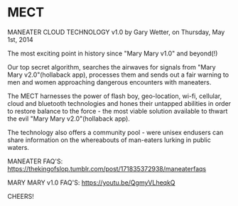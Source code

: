 # MECT
MANEATER CLOUD TECHNOLOGY v1.0 by Gary Wetter, on Thursday, May 1st, 2014

The most exciting point in history since "Mary Mary v1.0" and beyond(!)

Our top secret algorithm, searches the airwaves for signals from "Mary Mary v2.0"(hollaback app), processes them and sends 
out a fair warning to men and women approaching dangerous encounters with maneaters.

The MECT harnesses the power of flash boy, geo-location, wi-fi, cellular, cloud and bluetooth technologies 
and hones their untapped abilities in order to restore balance to the force - the most viable solution available to 
thwart the evil "Mary Mary v2.0"(hollaback app).

The technology also offers a community pool - were unisex endusers can share information on the whereabouts of man-eaters 
lurking in public waters.

MANEATER FAQ'S:
https://thekingofslop.tumblr.com/post/171835372938/maneaterfaqs

MARY MARY v1.0 FAQ'S:
https://youtu.be/QgmyVLheqkQ

CHEERS!
